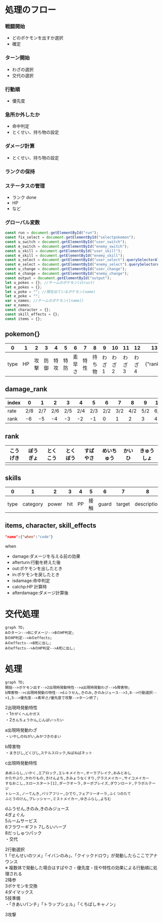 # 処理のフロー

### 戦闘開始

- どのポケモンを出すか選択
- 確定

### ターン開始

- わざの選択
- 交代の選択

### 行動順

- 優先度

### 急所か外したか

- 命中判定
- とくせい、持ち物の設定

### ダメージ計算

- とくせい、持ち物の設定

### ランクの保持

### ステータスの管理

- ランク done
- HP
- など

### グローバル変数

```js
const run = document.getElementById("run");
const fix_select = document.getElementById("selectpokemon");
const u_switch = document.getElementById("user_switch");
const e_switch = document.getElementById("enemy_switch");
const u_skill = document.getElementById("user_skill");
const e_skill = document.getElementById("enemy_skill");
const u_select = document.getElementById("user_select").querySelectorAll("input");
const e_select = document.getElementById("enemy_select").querySelectorAll("input");
const u_change = document.getElementById("user_change");
const e_change = document.getElementById("enemy_change");
const output = document.getElementById("output");
let u_pokes = {}; //チームのポケモン(struct)
let e_pokes = {};
let u_poke = ""; //現在出ているポケモン(name)
let e_poke = "";
var u_names; //チームのポケモン([name])
var e_names;
const character = {};
const skill_effects = {};
const items = {};
```

## pokemon{}

| 0    | 1   | 2    | 3    | 4    | 5    | 6      | 7    | 8      | 9      | 10     | 11     | 12     | 13       |
| ---- | --- | ---- | ---- | ---- | ---- | ------ | ---- | ------ | ------ | ------ | ------ | ------ | -------- |
| type | HP  | 攻撃 | 防御 | 特攻 | 特防 | 素早さ | 特性 | 持ち物 | わざ 1 | わざ 2 | わざ 3 | わざ 4 | {"rank"} |

## damage_rank

| index | 0   | 1   | 2   | 3   | 4   | 5   | 6   | 7   | 8   | 9   | 10  | 11  | 12  |
| ----- | --- | --- | --- | --- | --- | --- | --- | --- | --- | --- | --- | --- | --- |
| rate  | 2/8 | 2/7 | 2/6 | 2/5 | 2/4 | 2/3 | 2/2 | 3/2 | 4/2 | 5/2 | 6/2 | 7/2 | 8/2 |
| rank  | -6  | -5  | -4  | -3  | -2  | -1  | 0   | 1   | 2   | 3   | 4   | 5   | 6   |

## rank

| こうげき | ぼうぎょ | とくこう | とくぼう | すばやさ | めいちゅう | かいひ | きゅうしょ |
| -------- | -------- | -------- | -------- | -------- | ---------- | ------ | ---------- |
|          |          |          |          |          |            |        |            |

## skills

| 0    | 1        | 2     | 3   | 4   | 5    | 6     | 7      | 8           |
| ---- | -------- | ----- | --- | --- | ---- | ----- | ------ | ----------- |
| type | category | power | hit | PP  | 接触 | guard | target | description |

## items, character, skill_effects

```json
"name":{"when":"code"}
```

when

- damage:ダメージを与える前の効果
- afterturn:行動を終えた後
- out:ポケモンを出したとき
- in:ポケモンを戻したとき
- isdamage:命中判定
- calchp:HP 計算時
- afterdamage:ダメージ計算後

# 交代処理

```mermaida
graph TD;
Aのターン-->Bにダメージ-->BのHP判定;
BのHP判定-->Aのeffects;
Aのeffects-->B死に出し;
Aのeffects-->AのHP判定-->A死に出し;
```

# 処理

```mermaida
graph TD;
開始-->ポケモン出す-->2出現時発動特性-->a出現時発動わざ-->b障害物;
b障害物-->c出現時発動の特性-->dふうせん,きのみ,きのみジュース-->3,8-->行動選択-->1,5-->優先度-->素早さ/優先度で攻撃-->ターン終了;

```
2出現時発動特性  
・1`かがくへんかガス`  
・2`きんちょうかん`,`じんばいったい`

a出現時発動わざ  
・`いやしのねがい`,`みかづきのまい`

b障害物  
・`まきびし`,`どくびし`,`ステルスロック`,`ねばねばネット`

c出現時発動特性
```
あめふらし,いかく,エアロック,エレキメイカー,オーラブレイク,おみとおし
かたやぶり,かわりもの,きけんよち,きみょうなくすり,グラスメイカー,サイコメイカー
すなおこし,スロースタート[1],ダークオーラ,ターボブレイズ,ダウンロード,テラボルテージ
トレース,ノーてんき,バリアフリー,ひでり,フェアリーオーラ,ふくつのたて
ふとうのけん,プレッシャー,ミストメイカー,ゆきふらし,よちむ
```

dふうせん,きのみ,きのみジュース  
4ぎょぐん  
5ルームサービス  
6フラワーギフト
7しろいハーブ  
8だっしゅつパック  
・交代

2行動選択  
    1「せんせいのツメ」「イバンのみ」、「クイックドロウ」が発動したらここでアナウンス  
    ※ 複数体で発動した場合はすばやさ・優先度・技や特性の効果による行動順に処理される  
    2降参  
    3ポケモンを交換  
    4ダイマックス  
    5技準備  
    ・「きあいパンチ」「トラップシェル」「くちばしキャノン」 

3攻撃
